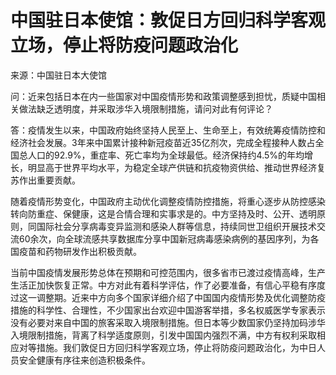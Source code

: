 # 中国驻日本使馆：敦促日方回归科学客观立场，停止将防疫问题政治化

来源：中国驻日本大使馆

问：近来包括日本在内一些国家对中国疫情形势和政策调整感到担忧，质疑中国相关做法缺乏透明度，并采取涉华入境限制措施，请问对此有何评论？

答：疫情发生以来，中国政府始终坚持人民至上、生命至上，有效统筹疫情防控和经济社会发展。3年来中国累计接种新冠疫苗近35亿剂次，完成全程接种人数占全国总人口的92.9%，重症率、死亡率均为全球最低。经济保持约4.5%的年均增长，明显高于世界平均水平，为稳定全球产供链和抗疫物资供给、推动世界经济复苏作出重要贡献。

随着疫情形势变化，中国政府主动优化调整疫情防控措施，将重心逐步从防控感染转向防重症、保健康，这是合情合理和实事求是的。中方坚持及时、公开、透明原则，同国际社会分享病毒变异监测和感染人群等信息，持续同世卫组织开展技术交流60余次，向全球流感共享数据库分享中国新冠病毒感染病例的基因序列，为各国疫苗和药物研发作出积极贡献。

当前中国疫情发展形势总体在预期和可控范围内，很多省市已渡过疫情高峰，生产生活正加快恢复正常。中方对此有着科学评估，作了必要准备，有信心平稳有序度过这一调整期。近来中方向多个国家详细介绍了中国国内疫情形势及优化调整防疫措施的科学性、合理性，不少国家出台欢迎中国游客举措，多名权威医学专家表示没有必要对来自中国的旅客采取入境限制措施。但日本等少数国家仍坚持加码涉华入境限制措施，背离了科学适度原则，引发中国国内强烈不满，中方有权利采取相应对等措施。我们敦促日方回归科学客观立场，停止将防疫问题政治化，为中日人员安全健康有序往来创造积极条件。

